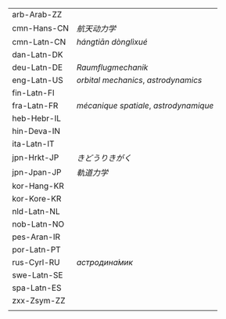 | | |
|-|-|
| arb-Arab-ZZ |  |
| cmn-Hans-CN | _航天动力学_ |
| cmn-Latn-CN | _hángtiān dònglìxué_ |
| dan-Latn-DK |  |
| deu-Latn-DE | _Raumflugmechanik_ |
| eng-Latn-US | _orbital mechanics_, _astrodynamics_ |
| fin-Latn-FI |  |
| fra-Latn-FR | _mécanique spatiale_, _astrodynamique_ |
| heb-Hebr-IL |  |
| hin-Deva-IN |  |
| ita-Latn-IT |  |
| jpn-Hrkt-JP | _きどうりきがく_ |
| jpn-Jpan-JP | _軌道力学_ |
| kor-Hang-KR |  |
| kor-Kore-KR |  |
| nld-Latn-NL |  |
| nob-Latn-NO |  |
| pes-Aran-IR |  |
| por-Latn-PT |  |
| rus-Cyrl-RU | _астродина́мик_ |
| swe-Latn-SE |  |
| spa-Latn-ES |  |
| zxx-Zsym-ZZ |  |
|  |  |
